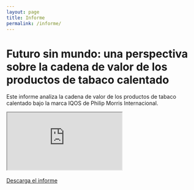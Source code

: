```yaml
---
layout: page
title: Informe
permalink: /informe/
---
```

# Futuro sin mundo: una perspectiva sobre la cadena de valor de los productos de tabaco calentado

Este informe analiza la cadena de valor de los productos de tabaco calentado bajo la marca IQOS de Philip Morris Internacional.

<div class="embed-responsive embed-responsive-16by9">
  <iframe class="embed-responsive-item" src="https://poderlatam.org/wp-content/uploads/2024/04/ElNegocioDeLaAdiccion_TabacoCalentado.pdf"></iframe>
</div>
<br>

<div class="text-center mb-5">
  <a class="btn btn-secondary" href="https://poderlatam.org/wp-content/uploads/2024/04/ElNegocioDeLaAdiccion_TabacoCalentado.pdf" target="_blank" download>Descarga el informe</a>
</div>
